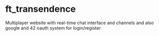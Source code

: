 # ft_transendence
Multiplayer website with real-time chat interface and channels and also google and 42 oauth system for login/register
